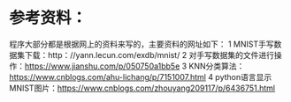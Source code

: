 # 参考资料：
程序大部分都是根据网上的资料来写的，主要资料的网址如下：
1  MNIST手写数据集下载：http：//yann.lecun.com/exdb/mnist/
2  对手写数据集的文件进行操作：https://www.jianshu.com/p/050750a1bb5e
3  KNN分类算法：https://www.cnblogs.com/ahu-lichang/p/7151007.html
4  python语言显示MNIST图片：https://www.cnblogs.com/zhouyang209117/p/6436751.html
